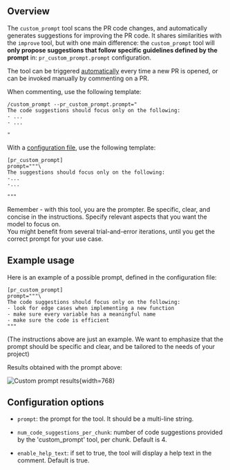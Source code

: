 ## Overview
The `custom_prompt` tool scans the PR code changes, and automatically generates suggestions for improving the PR code.
It shares similarities with the `improve` tool, but with one main difference: the `custom_prompt` tool will **only propose suggestions that follow specific guidelines defined by the prompt** in: `pr_custom_prompt.prompt` configuration.

The tool can be triggered [automatically](../usage-guide/automations_and_usage.md#github-app-automatic-tools-when-a-new-pr-is-opened) every time a new PR is opened, or can be invoked manually by commenting on a PR.

When commenting, use the following template:

```
/custom_prompt --pr_custom_prompt.prompt="
The code suggestions should focus only on the following:
- ...
- ...

"
```

With a [configuration file](../usage-guide/automations_and_usage.md#github-app), use the following template:

```
[pr_custom_prompt]
prompt="""\
The suggestions should focus only on the following:
-...
-...

"""
```

Remember - with this tool, you are the prompter. Be specific, clear, and concise in the instructions. Specify relevant aspects that you want the model to focus on. \
You might benefit from several trial-and-error iterations, until you get the correct prompt for your use case.

## Example usage

Here is an example of a possible prompt, defined in the configuration file:
```
[pr_custom_prompt]
prompt="""\
The code suggestions should focus only on the following:
- look for edge cases when implementing a new function
- make sure every variable has a meaningful name
- make sure the code is efficient
"""
```

(The instructions above are just an example. We want to emphasize that the prompt should be specific and clear, and be tailored to the needs of your project)

Results obtained with the prompt above:

![Custom prompt results](https://khulnasoft/images/pr_insight/custom_suggestions_result.png){width=768}

## Configuration options

- `prompt`: the prompt for the tool. It should be a multi-line string.

- `num_code_suggestions_per_chunk`: number of code suggestions provided by the 'custom_prompt' tool, per chunk. Default is 4.

- `enable_help_text`: if set to true, the tool will display a help text in the comment. Default is true.
